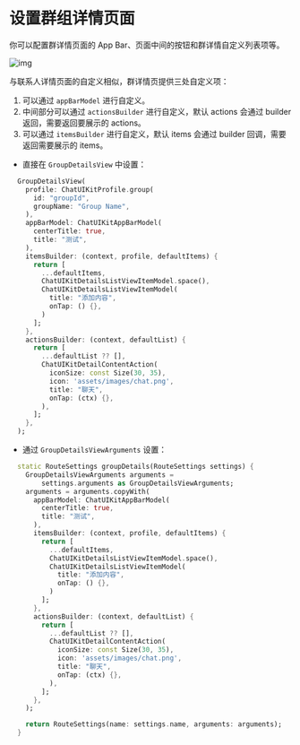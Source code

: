 # 设置群组详情页面

<Toc />

你可以配置群详情页面的 App Bar、页面中间的按钮和群详情自定义列表项等。

![img](/images/uikit/chatuikit/flutter/custom_group_details.png)

与联系人详情页面的自定义相似，群详情页提供三处自定义项：

1. 可以通过 `appBarModel` 进行自定义。
2. 中间部分可以通过 `actionsBuilder` 进行自定义，默认 actions 会通过 builder 返回，需要返回要展示的 actions。
3. 可以通过 `itemsBuilder` 进行自定义，默认 items 会通过 builder 回调，需要返回需要展示的 items。

- 直接在 `GroupDetailsView` 中设置：

```dart
  GroupDetailsView(
    profile: ChatUIKitProfile.group(
      id: "groupId",
      groupName: "Group Name",
    ),
    appBarModel: ChatUIKitAppBarModel(
      centerTitle: true,
      title: "测试",
    ),
    itemsBuilder: (context, profile, defaultItems) {
      return [
        ...defaultItems,
        ChatUIKitDetailsListViewItemModel.space(),
        ChatUIKitDetailsListViewItemModel(
          title: "添加内容",
          onTap: () {},
        )
      ];
    },
    actionsBuilder: (context, defaultList) {
      return [
        ...defaultList ?? [],
        ChatUIKitDetailContentAction(
          iconSize: const Size(30, 35),
          icon: 'assets/images/chat.png',
          title: "聊天",
          onTap: (ctx) {},
        ),
      ];
    },
  );
```

- 通过 `GroupDetailsViewArguments` 设置：

```dart
  static RouteSettings groupDetails(RouteSettings settings) {
    GroupDetailsViewArguments arguments =
        settings.arguments as GroupDetailsViewArguments;
    arguments = arguments.copyWith(
      appBarModel: ChatUIKitAppBarModel(
        centerTitle: true,
        title: "测试",
      ),
      itemsBuilder: (context, profile, defaultItems) {
        return [
          ...defaultItems,
          ChatUIKitDetailsListViewItemModel.space(),
          ChatUIKitDetailsListViewItemModel(
            title: "添加内容",
            onTap: () {},
          )
        ];
      },
      actionsBuilder: (context, defaultList) {
        return [
          ...defaultList ?? [],
          ChatUIKitDetailContentAction(
            iconSize: const Size(30, 35),
            icon: 'assets/images/chat.png',
            title: "聊天",
            onTap: (ctx) {},
          ),
        ];
      },
    );

    return RouteSettings(name: settings.name, arguments: arguments);
  }
```